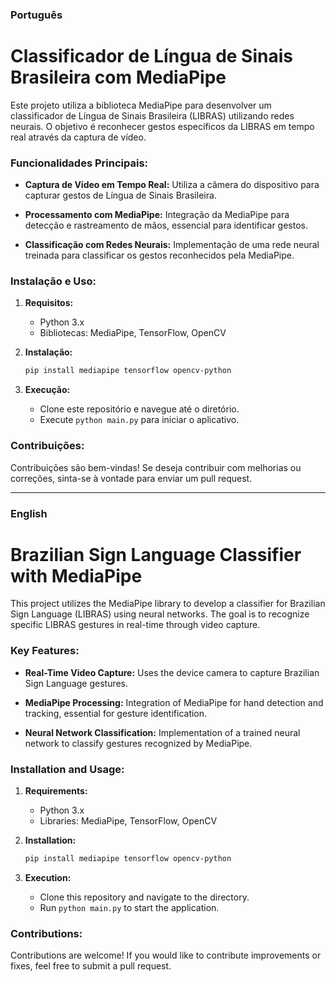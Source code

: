 ### Português

# Classificador de Língua de Sinais Brasileira com MediaPipe

Este projeto utiliza a biblioteca MediaPipe para desenvolver um classificador de Língua de Sinais Brasileira (LIBRAS) utilizando redes neurais. O objetivo é reconhecer gestos específicos da LIBRAS em tempo real através da captura de vídeo.

### Funcionalidades Principais:

- **Captura de Vídeo em Tempo Real:** Utiliza a câmera do dispositivo para capturar gestos de Língua de Sinais Brasileira.
  
- **Processamento com MediaPipe:** Integração da MediaPipe para detecção e rastreamento de mãos, essencial para identificar gestos.

- **Classificação com Redes Neurais:** Implementação de uma rede neural treinada para classificar os gestos reconhecidos pela MediaPipe.

### Instalação e Uso:

1. **Requisitos:**
   - Python 3.x
   - Bibliotecas: MediaPipe, TensorFlow, OpenCV
   
2. **Instalação:**
   ```bash
   pip install mediapipe tensorflow opencv-python
   ```
   
3. **Execução:**
   - Clone este repositório e navegue até o diretório.
   - Execute `python main.py` para iniciar o aplicativo.
   
### Contribuições:

Contribuições são bem-vindas! Se deseja contribuir com melhorias ou correções, sinta-se à vontade para enviar um pull request.

---

### English

# Brazilian Sign Language Classifier with MediaPipe

This project utilizes the MediaPipe library to develop a classifier for Brazilian Sign Language (LIBRAS) using neural networks. The goal is to recognize specific LIBRAS gestures in real-time through video capture.

### Key Features:

- **Real-Time Video Capture:** Uses the device camera to capture Brazilian Sign Language gestures.
  
- **MediaPipe Processing:** Integration of MediaPipe for hand detection and tracking, essential for gesture identification.

- **Neural Network Classification:** Implementation of a trained neural network to classify gestures recognized by MediaPipe.

### Installation and Usage:

1. **Requirements:**
   - Python 3.x
   - Libraries: MediaPipe, TensorFlow, OpenCV
   
2. **Installation:**
   ```bash
   pip install mediapipe tensorflow opencv-python
   ```
   
3. **Execution:**
   - Clone this repository and navigate to the directory.
   - Run `python main.py` to start the application.
   
### Contributions:

Contributions are welcome! If you would like to contribute improvements or fixes, feel free to submit a pull request.
